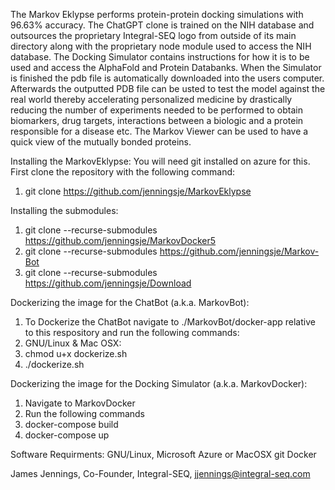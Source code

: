 The Markov Eklypse performs protein-protein docking simulations with 96.63% accuracy. The ChatGPT clone is trained on the NIH database and outsources the proprietary Integral-SEQ logo from outside of its 
main directory along with the proprietary node module used to access the NIH database.
The Docking Simulator contains instructions for how it is to be used and access the AlphaFold and Protein Databanks. When the Simulator is finished the pdb file is automatically downloaded into the
users computer. Afterwards the outputted PDB file can be usted to test the model against the real world thereby accelerating personalized medicine by drastically reducing the number of experiments needed to be performed to obtain biomarkers, drug targets, interactions between a biologic and 
a protein responsible for a disease etc. The Markov Viewer can be used to have a quick view of the mutually bonded proteins.

Installing the MarkovEklypse:
You will need git installed on azure for this.
First clone the repository with the following command:
1. git clone https://github.com/jenningsje/MarkovEklypse

Installing the submodules:
1. git clone --recurse-submodules https://github.com/jenningsje/MarkovDocker5
2. git clone --recurse-submodules https://github.com/jenningsje/Markov-Bot
2. git clone --recurse-submodules https://github.com/jenningsje/Download

Dockerizing the image for the ChatBot (a.k.a. MarkovBot):
1. To Dockerize the ChatBot navigate to ./MarkovBot/docker-app relative to this respository and run the following commands:
2. GNU/Linux & Mac OSX:
3. chmod u+x dockerize.sh
4. ./dockerize.sh

Dockerizing the image for the Docking Simulator (a.k.a. MarkovDocker):
1. Navigate to MarkovDocker
2. Run the following commands
3. docker-compose build
4. docker-compose up

Software Requirments:
GNU/Linux, Microsoft Azure or MacOSX
git
Docker

James Jennings, Co-Founder, Integral-SEQ, jjennings@integral-seq.com
